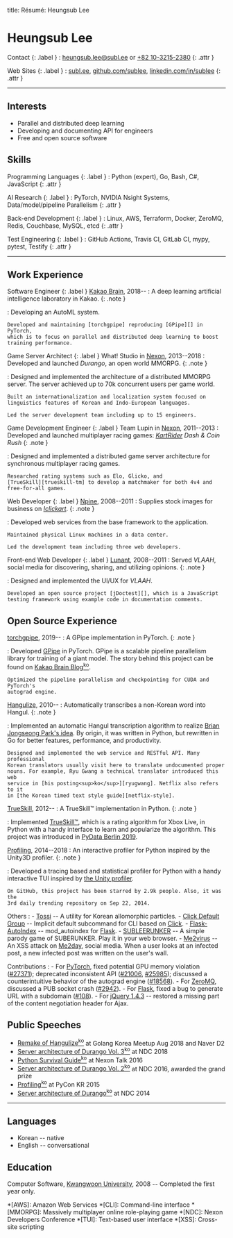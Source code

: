 title: Résumé: Heungsub Lee

Heungsub Lee
============

Contact {: .label }
: [heungsub.lee@subl.ee](mailto:heungsub.lee@subl.ee)
  or
  [+82 10-3215-2380](sms:821032152380)
  {: .attr }

Web Sites {: .label }
: [subl.ee](/),
  [github.com/sublee](https://github.com/sublee),
  [linkedin.com/in/sublee](https://linkedin.com/in/sublee)
  {: .attr }

---

Interests
---------

- Parallel and distributed deep learning
- Developing and documenting API for engineers
- Free and open source software

Skills
------

Programming Languages {: .label }
: Python (expert), Go, Bash, C#, JavaScript
  {: .attr }

AI Research {: .label }
: PyTorch, NVIDIA Nsight Systems, Data/model/pipeline Parallelism
  {: .attr }

Back-end Development {: .label }
: Linux, AWS, Terraform, Docker, ZeroMQ, Redis, Couchbase, MySQL, etcd
  {: .attr }

Test Engineering {: .label }
: GitHub Actions, Travis CI, GitLab CI, mypy, pytest, Testify
  {: .attr }

---

Work Experience
---------------

Software Engineer {: .label }
[Kakao Brain][kakaobrain], 2018--
:   A deep learning artificial intelligence laboratory in Kakao.
    {: .note }

:   Developing an AutoML system.

    Developed and maintaining [torchgpipe] reproducing [GPipe][] in PyTorch,
    which is to focus on parallel and distributed deep learning to boost
    training performance.

[kakaobrain]: https://kakaobrain.com/
[gpipe]: https://arxiv.org/abs/1811.06965
[torchgpipe]: https://torchgpipe.readthedocs.io/

Game Server Architect {: .label }
What! Studio in [Nexon][], 2013--2018
:   Developed and launched <cite>Durango</cite>, an open world MMORPG.
    {: .note }

:   Designed and implemented the architecture of a distributed MMORPG server.
    The server achieved up to 70k concurrent users per game world.

    Built an internationalization and localization system focused on
    linguistics features of Korean and Indo-European languages.

    Led the server development team including up to 15 engineers.

[nexon]: https://company.nexon.com/eng

Game Development Engineer {: .label }
Team Lupin in [Nexon][], 2011--2013
:   Developed and launched multiplayer racing games: <cite>[KartRider][] Dash &
    Coin Rush</cite>
    {: .note }

:   Designed and implemented a distributed game server architecture for
    synchronous multiplayer racing games.

    Researched rating systems such as Elo, Glicko, and
    [TrueSkill][trueskill-tm] to develop a matchmaker for both 4v4 and
    free-for-all games.

[nexon]: https://company.nexon.com/eng
[kartrider]: http://kart.nexon.com/
[trueskill-tm]: http://research.microsoft.com/en-us/projects/trueskill/

Web Developer {: .label }
[Npine][], 2008--2011
:   Supplies stock images for business on <cite>[Iclickart][]</cite>.
    {: .note }

:   Developed web services from the base framework to the application.

    Maintained physical Linux machines in a data center.

    Led the development team including three web developers.

[npine]: http://en.npine.com/
[iclickart]: http://iclickart.co.kr/

Front-end Web Developer {: .label }
[Lunant][], 2008--2011
:   Served <cite>VLAAH</cite>, social media for discovering, sharing, and
    utilizing opinions.
    {: .note }

:   Designed and implemented the UI/UX for <cite>VLAAH</cite>.

    Developed an open source project [jDoctest][], which is a JavaScript
    testing framework using example code in documentation comments.

[lunant]: http://lunant.net/
[jdoctest]: https://lunant.github.com/jdoctest

Open Source Experience
----------------------

[torchgpipe][], 2019--
:   A GPipe implementation in PyTorch.
    {: .note }

:   Developed [GPipe][] in PyTorch. GPipe is a scalable pipeline parallelism
    library for training of a giant model. The story behind this project can be
    found on [Kakao Brain Blog<sup>ko</sup>][torchgpipe-blog].

    Optimized the pipeline parallelism and checkpointing for CUDA and PyTorch's
    autograd engine.

[torchgpipe]: https://torchgpipe.readthedocs.io/
[gpipe]: https://arxiv.org/abs/1811.06965
[torchgpipe-blog]: https://kakaobrain.com/blog/66

[Hangulize][], 2010--
:   Automatically transcribes a non-Korean word into Hangul.
    {: .note }

:   Implemented an automatic Hangul transcription algorithm to realize [Brian
    Jongseong Park's idea][hangulize-idea]. By origin, it was written in
    Python, but rewritten in Go for better features, performance, and
    productivity.

    Designed and implemented the web service and RESTful API. Many professional
    Korean translators usually visit here to translate undocumented proper
    nouns. For example, Ryu Gwang a technical translator introduced this web
    service in [his posting<sup>ko</sup>][ryugwang]. Netflix also refers to it
    in [the Korean timed text style guide][netflix-style].

[hangulize]: https://hangulize.org/
[hangulize-idea]: http://iceager.egloos.com/2610028
[ryugwang]: http://occamsrazr.net/tt/351
[netflix-style]: https://partnerhelp.netflixstudios.com/hc/en-us/articles/216001127-Korean-Timed-Text-Style-Guide

[TrueSkill][trueskill], 2012--
:   A TrueSkill™ implementation in Python.
    {: .note }

:   Implemented [TrueSkill™][trueskill-tm], which is a rating algorithm for
    Xbox Live, in Python with a handy interface to learn and popularize the
    algorithm. This project was introduced in [PyData Berlin 2019][pydata2019].

[trueskill]: https://trueskill.org/
[trueskill-tm]: http://research.microsoft.com/en-us/projects/trueskill/
[pydata2019]: https://docs.google.com/presentation/d/1S5v9D31vpsr22efMSSCO6hmN2SQNCIqKG7JyGzUSzeI/edit?usp=sharing

[Profiling][], 2014--2018
:   An interactive profiler for Python inspired by the Unity3D profiler.
    {: .note }

:   Developed a tracing based and statistical profiler for Python with a handy
    interactive TUI inspired by [the Unity profiler][unity-profiler].

    On GitHub, this project has been starred by 2.9k people. Also, it was the
    3rd daily trending repository on Sep 22, 2014.

[profiling]: https://github.com/what-studio/profiling
[unity-profiler]: https://docs.unity3d.com/Manual/ProfilerWindow.html

Others
:   - [Tossi][] -- A utility for Korean allomorphic particles.
    - [Click Default Group][click-default-group] -- Implicit default subcommand
                                                    for CLI based on [Click][].
    - [Flask-AutoIndex][] -- mod_autoindex for [Flask][].
    - [SUBLEERUNKER][] -- A simple parody game of SUBERUNKER. Play it in your
                          web browser.
    - [Me2virus][] -- An XSS attack on [Me2day][], social media. When a user
                      looks at an infected post, a new infected post was
                      written on the user's wall.

[tossi]: https://github.com/what-studio/tossi
[click-default-group]: https://github.com/click-contrib/click-default-group
[click]: https://click.palletsprojects.com/
[flask-autoindex]: http://pythonhosted.org/Flask-AutoIndex
[flask]: https://flask.palletsprojects.com/
[subleerunker]: /runker/
[me2virus]: https://github.com/sublee/me2virus
[me2day]: https://en.wikipedia.org/wiki/Me2day

Contributions
:   - For [PyTorch][],
      fixed potential GPU memory violation ([#27371][pytorch#27371]);
      deprecated inconsistent API ([#21006][pytorch#21006],
      [#25985][pytorch#25985]); discussed a counterintuitive behavior
      of the autograd engine ([#18568][pytorch#18568]).
    - For [ZeroMQ][],
      discussed a PUB socket crash ([#2942][zeromq#2942]).
    - For [Flask][],
      fixed a bug to generate URL with a subdomain ([#108][flask#108]).
    - For [jQuery 1.4.3][jquery-143] --
      restored a missing part of the content negotiation header for Ajax.

[pytorch]:       https://pytorch.org/
[pytorch#27371]: https://github.com/pytorch/pytorch/pull/27371
[pytorch#21006]: https://github.com/pytorch/pytorch/pull/21006
[pytorch#25985]: https://github.com/pytorch/pytorch/pull/25985
[pytorch#18568]: https://github.com/pytorch/pytorch/pull/18568
[zeromq]:        http://zeromq.org/
[zeromq#2942]:   https://github.com/zeromq/libzmq/issues/2942
[flask]:         https://flask.palletsprojects.com/
[flask#108]:     https://github.com/pallets/flask/issues/108
[jquery-143]:    https://blog.jquery.com/2010/10/16/jquery-143-released/

Public Speeches
---------------

- [Remake of Hangulize<sup>ko</sup>][gokr1808] at Golang Korea Meetup Aug 2018
  and Naver D2
- [Server architecture of Durango Vol. 3<sup>ko</sup>][ndc18] at NDC 2018
- [Python Survival Guide<sup>ko</sup>][nxtk16] at Nexon Talk 2016
- [Server architecture of Durango Vol. 2<sup>ko</sup>][ndc16] at NDC 2016,
  awarded the grand prize
- [Profiling<sup>ko</sup>][pycon15] at PyCon KR 2015
- [Server architecture of Durango<sup>ko</sup>][ndc14] at NDC 2014

[ndc18]: https://subl.ee/~ndc18
[ndc16]: https://subl.ee/~ndc16
[ndc14]: https://subl.ee/~ndc14

[gokr1808]: https://subl.ee/~gokr1808
[nxtk16]:   https://subl.ee/~nxtk16
[pycon15]:  https://subl.ee/~pycon15

---

Languages
---------

- Korean -- native
- English -- conversational

Education
---------

Computer Software, [Kwangwoon University][kw], 2008
-- Completed the first year only.

[kw]: http://www.kw.ac.kr/

<!-- abbrs -->
*[AWS]: Amazon Web Services
*[CLI]: Command-line interface
*[MMORPG]: Massively multiplayer online role-playing game
*[NDC]: Nexon Developers Conference
*[TUI]: Text-based user interface
*[XSS]: Cross-site scripting
